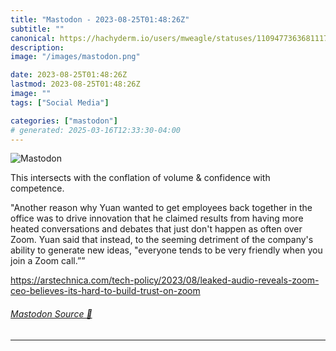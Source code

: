 ```yaml
---
title: "Mastodon - 2023-08-25T01:48:26Z"
subtitle: ""
canonical: https://hachyderm.io/users/mweagle/statuses/110947736368111759
description:
image: "/images/mastodon.png"

date: 2023-08-25T01:48:26Z
lastmod: 2023-08-25T01:48:26Z
image: ""
tags: ["Social Media"]

categories: ["mastodon"]
# generated: 2025-03-16T12:33:30-04:00
---
```

![Mastodon](/images/mastodon.png)

<p>This intersects with the conflation of volume &amp; confidence with competence. </p><p>&quot;Another reason why Yuan wanted to get employees back together in the office was to drive innovation that he claimed results from having more heated conversations and debates that just don&#39;t happen as often over Zoom. Yuan said that instead, to the seeming detriment of the company&#39;s ability to generate new ideas, &quot;everyone tends to be very friendly when you join a Zoom call.””</p><p><a href="https://arstechnica.com/tech-policy/2023/08/leaked-audio-reveals-zoom-ceo-believes-its-hard-to-build-trust-on-zoom" target="_blank" rel="nofollow noopener noreferrer" translate="no"><span class="invisible">https://</span><span class="ellipsis">arstechnica.com/tech-policy/20</span><span class="invisible">23/08/leaked-audio-reveals-zoom-ceo-believes-its-hard-to-build-trust-on-zoom</span></a></p>


###### [Mastodon Source 🐘](https://hachyderm.io/@mweagle/110947736368111759)

___
